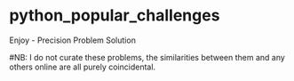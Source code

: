 # python_popular_challenges
Enjoy - Precision Problem Solution

#NB: I do not curate these problems, the similarities between them and any others online are all purely coincidental.
